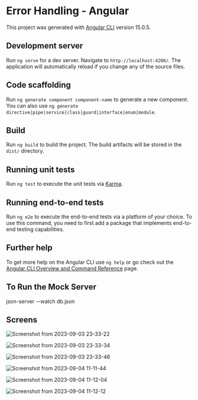 # Error Handling - Angular

This project was generated with [Angular CLI](https://github.com/angular/angular-cli) version 15.0.5.

## Development server

Run `ng serve` for a dev server. Navigate to `http://localhost:4200/`. The application will automatically reload if you change any of the source files.

## Code scaffolding

Run `ng generate component component-name` to generate a new component. You can also use `ng generate directive|pipe|service|class|guard|interface|enum|module`.

## Build

Run `ng build` to build the project. The build artifacts will be stored in the `dist/` directory.

## Running unit tests

Run `ng test` to execute the unit tests via [Karma](https://karma-runner.github.io).

## Running end-to-end tests

Run `ng e2e` to execute the end-to-end tests via a platform of your choice. To use this command, you need to first add a package that implements end-to-end testing capabilities.

## Further help

To get more help on the Angular CLI use `ng help` or go check out the [Angular CLI Overview and Command Reference](https://angular.io/cli) page.

## To Run the Mock Server

json-server --watch db.json

## Screens

![Screenshot from 2023-09-03 23-33-22](https://github.com/John-Gilbert-2023/AngularErrorHandle-TestDevelopment/assets/143480566/93ee78fc-2938-46fd-833a-9d8cc9a064ca)

![Screenshot from 2023-09-03 23-33-34](https://github.com/John-Gilbert-2023/AngularErrorHandle-TestDevelopment/assets/143480566/6f153ffa-a03e-44dd-bd19-7905936b9963)

![Screenshot from 2023-09-03 23-33-46](https://github.com/John-Gilbert-2023/AngularErrorHandle-TestDevelopment/assets/143480566/5d1befa9-f718-417a-be0d-0f82b438b4e1)

![Screenshot from 2023-09-04 11-11-44](https://github.com/John-Gilbert-2023/AngularErrorHandle-TestDevelopment/assets/143480566/07d4dc88-b7a1-4149-a170-97df2c98bc21)

![Screenshot from 2023-09-04 11-12-04](https://github.com/John-Gilbert-2023/AngularErrorHandle-TestDevelopment/assets/143480566/aa7a79f5-69bd-42b2-abe7-0b0ee2700dcb)

![Screenshot from 2023-09-04 11-12-12](https://github.com/John-Gilbert-2023/AngularErrorHandle-TestDevelopment/assets/143480566/35a707fa-7c12-4113-97a1-0eec54fa2f7c)
